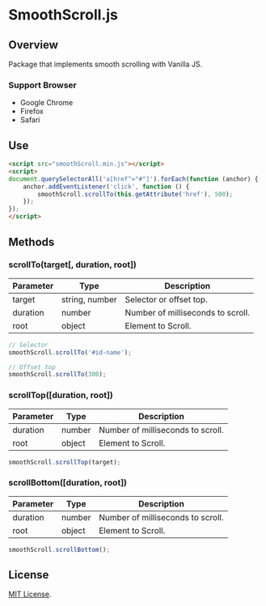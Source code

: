 # SmoothScroll.js

## Overview

Package that implements smooth scrolling with Vanilla JS.

### Support Browser

- Google Chrome
- Firefox
- Safari

## Use

```html
<script src="smoothScroll.min.js"></script>
<script>
document.querySelectorAll('a[href^="#"]').forEach(function (anchor) {
    anchor.addEventListener('click', function () {
        smoothScroll.scrollTo(this.getAttribute('href'), 500);
    });
});
</script>
```

## Methods

### scrollTo(target[, duration, root])

| Parameter | Type | Description |
----|----|----
| target | string, number | Selector or offset top. |
| duration | number | Number of milliseconds to scroll. |
| root | object | Element to Scroll. |

```js
// Selector
smoothScroll.scrollTo('#id-name');

// Offset top
smoothScroll.scrollTo(300);
```

### scrollTop([duration, root])

| Parameter | Type | Description |
----|----|----
| duration | number | Number of milliseconds to scroll. |
| root | object | Element to Scroll. |

```js
smoothScroll.scrollTop(target);
```

### scrollBottom([duration, root])

| Parameter | Type | Description |
----|----|----
| duration | number | Number of milliseconds to scroll. |
| root | object | Element to Scroll. |

```js
smoothScroll.scrollBottom();
```

## License

[MIT License](https://github.com/kmrk/smooth-scroll/blob/master/LICENSE).
